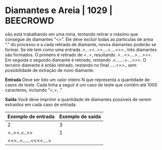 # Diamantes e Areia | 1029 | BEECROWD

oão está trabalhando em uma mina, tentando retirar o máximo que consegue de diamantes "<>". Ele deve excluir todas as particulas de areia "." do processo e a cada retirada de diamante, novos diamantes poderão se formar. Se ele tem como uma entrada .<...<<..>>....>....>>>., três diamantes são formados. O primeiro é retirado de <..>, resultando  .<...<>....>....>>>. Em seguida o segundo diamante é retirado, restando .<.......>....>>>. O terceiro diamante é então retirado, restando no final .....>>>., sem possibilidade de extração de novo diamante.
<br>

**Entrada**
Deve ser lido um valor inteiro N que representa a quantidade de casos de teste. Cada linha a seguir é um caso de teste que contém até 1000 caracteres, incluindo "<,>, ."
<br>

**Saída**
Você deve imprimir a quantidade de diamantes possíveis de serem extraídos em cada caso de entrada.
<br>

| **Exemplo de entrada** | **Exemplo de saída** |
|------------------------|----------------------|
|2 | 3 |
|<..><.<..>>| 1 |
|<<<..<......<<<<....>||



